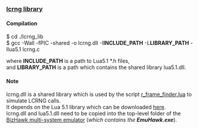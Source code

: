 ### [lcrng library](./lcrng_lib)

#### Compilation
$ cd ./lcrng_lib  
$ gcc -Wall -fPIC -shared -o lcrng.dll -I**INCLUDE_PATH** -L**LIBRARY_PATH** -llua5.1 lcrng.c  
  
where	__INCLUDE_PATH__ is a path to Lua5.1 *.h files,  
and		__LIBRARY_PATH__ is a path which contains the shared library lua5.1.dll.  

#### Note
lcrng.dll is a shared library which is used by the script [r_frame_finder.lua](./r_frame_finder.lua) to simulate LCRNG calls.  
It depends on the Lua 5.1 library which can be downloaded [here](https://sourceforge.net/projects/luabinaries/files/5.1.5/Windows%20Libraries/Dynamic/lua-5.1.5_Win64_dllw4_lib.zip/download).  
lcrng.dll and lua5.1.dll need to be copied into the top-level folder of the [BizHawk multi-system emulator](https://github.com/TASVideos/BizHawk) (_which contains the **EmuHawk.exe**_).

